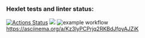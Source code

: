 ### Hexlet tests and linter status:
[![Actions Status](https://github.com/yauhen1996/python-project-lvl1/workflows/hexlet-check/badge.svg)](https://github.com/yauhen1996/python-project-lvl1/actions)
<a href="https://codeclimate.com/github/yauhen1996/python-project-lvl1/maintainability"><img src="https://api.codeclimate.com/v1/badges/cbb0c7701e024b019144/maintainability" /></a>
![example workflow](https://github.com/github/docs/actions/workflows/main.yml/badge.svg)
https://asciinema.org/a/Kz3lyPCPrjq2RKBdJfpyAJZiK
